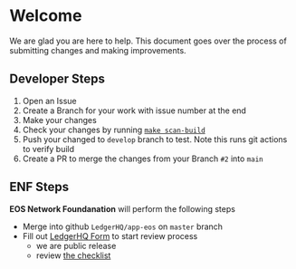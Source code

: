 # Welcome

We are glad you are here to help. This document goes over the process of submitting changes and making improvements.

## Developer Steps


1. Open an Issue
2. Create a Branch for your work with issue number at the end
3. Make your changes
4. Check your changes by running [`make scan-build`](./README.md#clang-analyzer)
5. Push your changed to `develop` branch to test. Note this runs git actions to verify build
6. Create a PR to merge the changes from your Branch `#2` into `main`


## ENF Steps 
**EOS Network Foundanation** will perform the following steps   
- Merge into github `LedgerHQ/app-eos` on `master` branch
- Fill out [LedgerHQ Form](https://ledger.typeform.com/Nano-App?typeform-source=developers.ledger.com) to start review process
   - we are public release
   - review [the checklist](https://developers.ledger.com/docs/nano-app/deliverables-checklist/)
